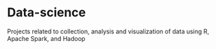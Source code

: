 # Data-science
Projects related to collection, analysis and visualization of data using R, Apache Spark, and Hadoop
